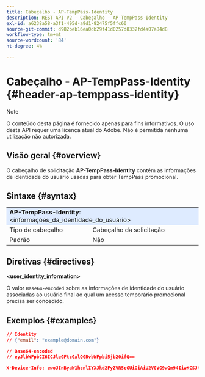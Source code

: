 ```yaml
---
title: Cabeçalho - AP-TempPass-Identity
description: REST API V2 - Cabeçalho - AP-TempPass-Identity
exl-id: a6238a58-a3f1-495d-a9d1-82475f5ffc60
source-git-commit: d982beb16ea0db29f41d0257d8332fd4a07a84d8
workflow-type: tm+mt
source-wordcount: '84'
ht-degree: 4%

---
```


# Cabeçalho - AP-TempPass-Identity {#header-ap-temppass-identity}

>[!NOTE]
>
> O conteúdo desta página é fornecido apenas para fins informativos. O uso desta API requer uma licença atual do Adobe. Não é permitida nenhuma utilização não autorizada.

## Visão geral {#overview}

O cabeçalho de solicitação <b>AP-TempPass-Identity</b> contém as informações de identidade do usuário usadas para obter TempPass promocional.

## Sintaxe {#syntax}

<table>
   <tr>
      <td style="background-color: #DEEBFF;" colspan="2"><b>AP-TempPass-Identity</b>: &lt;informações_da_identidade_do_usuário&gt;</td>
   </tr>
   <tr>
      <td>Tipo de cabeçalho</td>
      <td>Cabeçalho da solicitação</td>
   </tr>
   <tr>
      <td>Padrão</td>
      <td>Não</td>
   </tr>
</table>

## Diretivas {#directives}

<b>&lt;user_identity_information></b>

O valor `Base64-encoded` sobre as informações de identidade do usuário associadas ao usuário final ao qual um acesso temporário promocional precisa ser concedido.

## Exemplos {#examples}

```JSON
// Identity
// {"email": "example@domain.com"}

// Base64-encoded
// eyJlbWFpbCI6ICJleGFtcGxlQGRvbWFpbi5jb20ifQ==

X-Device-Info: ewoJInByaW1hcnlIYXJkd2FyZVR5cGUiOiAiU2V0VG9wQm94IiwKCSJtb2RlbCI6ICJUViA1dGggR2VuIiwKCSJtYW51ZmFjdHVyZXIiOiAiQXBwbGUiLAoJIm9zTmFtZSI6ICJ0dk9TIgoJIm9zVmVuZG9yIjogIkFwcGxlIiwKCSJvc1ZlcnNpb24iOiAiMTEuMCIKfQ==eyJlbWFpbCI6ICJleGFtcGxlQGRvbWFpbi5jb20ifQ==
```
